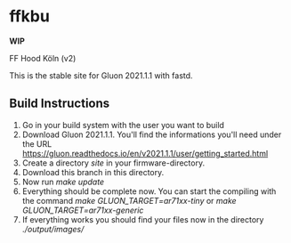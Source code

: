 # ffkbu

**WIP**

FF Hood Köln (v2)

This is the stable site for Gluon 2021.1.1 with fastd.

## Build Instructions

1. Go in your build system with the user you want to build
2. Download Gluon 2021.1.1. You'll find the informations you'll need under the URL https://gluon.readthedocs.io/en/v2021.1.1/user/getting_started.html
3. Create a directory *site* in your firmware-directory.
4. Download this branch in this directory.
5. Now run *make update*
6. Everything should be complete now. You can start the compiling with the command *make GLUON_TARGET=ar71xx-tiny* or *make GLUON_TARGET=ar71xx-generic*
7. If everything works you should find your files now in the directory *./output/images/*